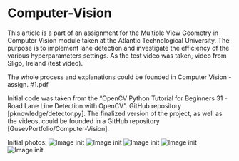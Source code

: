 # Computer-Vision

This article is a part of an assignment for the Multiple View Geometry in Computer Vision module taken at the Atlantic Technological University. The purpose is to implement lane detection and investigate the efficiency of the various hyperparameters settings. As the test video was taken, video from Sligo, Ireland (test video).  

The whole process and explanations could be founded in Computer Vision - assign. #1.pdf

Initial code was taken from the “OpenCV Python Tutorial for Beginners 31 - Road Lane Line Detection with OpenCV”. GitHub repository [pknowledge/detector.py]. 
The finalized version of the project, as well as the videos, could be founded in a GitHub repository [GusevPortfolio/Computer-Vision].  

Initial photos:
![Image init](https://github.com/GusevPortfolio/Computer-Vision/raw/master/Initials/road.jpg)
![Image init](https://github.com/GusevPortfolio/Computer-Vision/raw/master/Initials/Test1.jpg)
![Image init](https://github.com/GusevPortfolio/Computer-Vision/raw/master/Initials/Test2.jpg)
![Image init](https://github.com/GusevPortfolio/Computer-Vision/raw/master/Initials/Test3.jpg)
![Image init](https://github.com/GusevPortfolio/Computer-Vision/raw/master/Initials/Test4.jpg)

